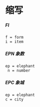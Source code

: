 # 缩写

##### FI 
    f = form
    i = item
    
##### EPN 象数
    ep = elephant
     n = number
     
##### EPC 象城
    ep = elephant 
    c = city

